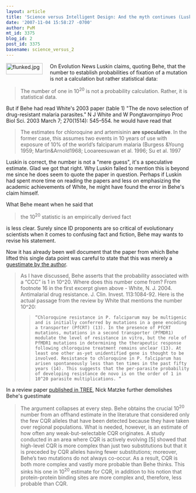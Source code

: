 ```yaml
---
layout: article
title: 'Science versus Intelligent Design: And the myth continues (Luskin on Behe)'
date: '2007-11-04 15:58:27 -0700'
author: PvM
mt_id: 3375
blog_id: 2
post_id: 3375
basename: science_versus_2
---
```

[<img src="http://pandasthumb.org/assets_c/2007/10/flunked-thumb-100x31.jpg" alt="flunked.jpg" width="100" height="31" style="float: left; margin: 0 20px 20px 0;" class="mt-image-left" />](http://pandasthumb.org/archives/flunked11.html)On Evolution News Luskin claims, quoting Behe, that the number to establish probabilities of fixation of a mutation is not a calculation but rather statistical data:

> The number of one in 10<sup>20</sup> is not a probability calculation. Rather, it is statistical data.

But if Behe had read White's 2003 paper (table 1)  "The de novo selection of drug-resistant malaria parasites." N J White and W Pongtavornpinyo Proc Biol Sci. 2003 March 7; 270(1514): 545–554. he would have read that 

> The estimates for chloroquine  and artemisinin **are speculative**. In the former case, this  assumes two events in 10 years of use with exposure of 10% of the world’s falciparum malaria (Burgess &Young 1959;  Martin&Arnold1968; Looareesuwan et al. 1996; Su et al. 1997

Luskin is correct, the number is not a "mere guess", it's a speculative estimate. Glad we got that right. Why Luskin failed to mention this is beyond me since he does seem to quote the paper in question. Perhaps if Luskin had spent more time on reading the papers and less on emphasizing the academic achievements of White, he might have found the error in Behe's claim himself.

What Behe meant when he said that 

> the 10<sup>20</sup> statistic is an empirically derived fact 

 is less clear. Surely since ID proponents are so critical of evolutionary scientists when it comes to confusing fact and fiction, Behe may wants to revise his statement.

Now it has already been well document that the paper from which Behe lifted this single data point was careful to state that this was merely a [guestimate by the author](http://www.pandasthumb.org/archives/2007/07/reality_1_behe.html).

> As I have discussed, Behe asserts that the probability associated with a “CCC” is 1 in 10^20. Where does this number come from? From footnote 16 in the first excerpt given above - White, N. J. 2004. Antimalarial drug resistance. J. Clin. Invest. 113:1084-92. Here is the actual passage from the review by White that mentions the number 10^20:
> 
> >     “Chloroquine resistance in P. falciparum may be multigenic and is initially conferred by mutations in a gene encoding a transporter (PfCRT) (13). In the presence of PfCRT mutations, mutations in a second transporter (PfMDR1) modulate the level of resistance in vitro, but the role of PfMDR1 mutations in determining the therapeutic response following chloroquine treatment remains unclear (13). At least one other as-yet unidentified gene is thought to be involved. Resistance to chloroquine in P. falciparum has arisen spontaneously less than ten times in the past fifty years (14). This suggests that the per-parasite probability of developing resistance de novo is on the order of 1 in 10^20 parasite multiplications. “

In a review paper [published in TREE](http://www.pandasthumb.org/archives/2007/10/behe-review-in-tree.html), Nick Matzke further demolishes Behe's guestimate

> The argument collapses at every step. Behe obtains the crucial 10<sup>20</sup> number from an offhand estimate in the literature that considered only the few CQR alleles that have been detected because they have taken over regional populations. What is needed, however, is an estimate of how often any weak-but-selectable CQR originates. A study conducted in an area where CQR is actively evolving \[5\] showed that high-level CQR is more complex than just two substitutions but that it is preceded by CQR alleles having fewer substitutions; moreover, Behe’s two mutations do not always co-occur. As a result, CQR is both more complex and vastly more probable than Behe thinks. This sinks his one in 10<sup>20</sup> estimate for CQR, in addition to his notion that protein-protein binding sites are more complex and, therefore, less probable than CQR.
